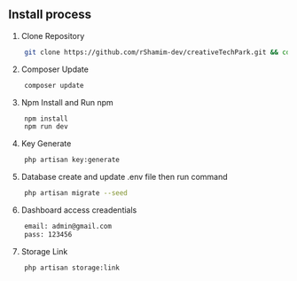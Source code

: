 ## Install process

1. Clone Repository

```bash
    git clone https://github.com/rShamim-dev/creativeTechPark.git && cd creativeTechPark
```

2. Composer Update

```bash
    composer update
```

3. Npm Install and Run npm

```bash
    npm install
    npm run dev
```

<!-- 4. Copy Env file

```bash
    cp .env.example .env
``` -->

4. Key Generate

```bash
    php artisan key:generate
```

5. Database create and update .env file then run command

```bash
    php artisan migrate --seed
```

6. Dashboard access creadentials

```bash
    email: admin@gmail.com
    pass: 123456
```

7. Storage Link

```bash
    php artisan storage:link
```